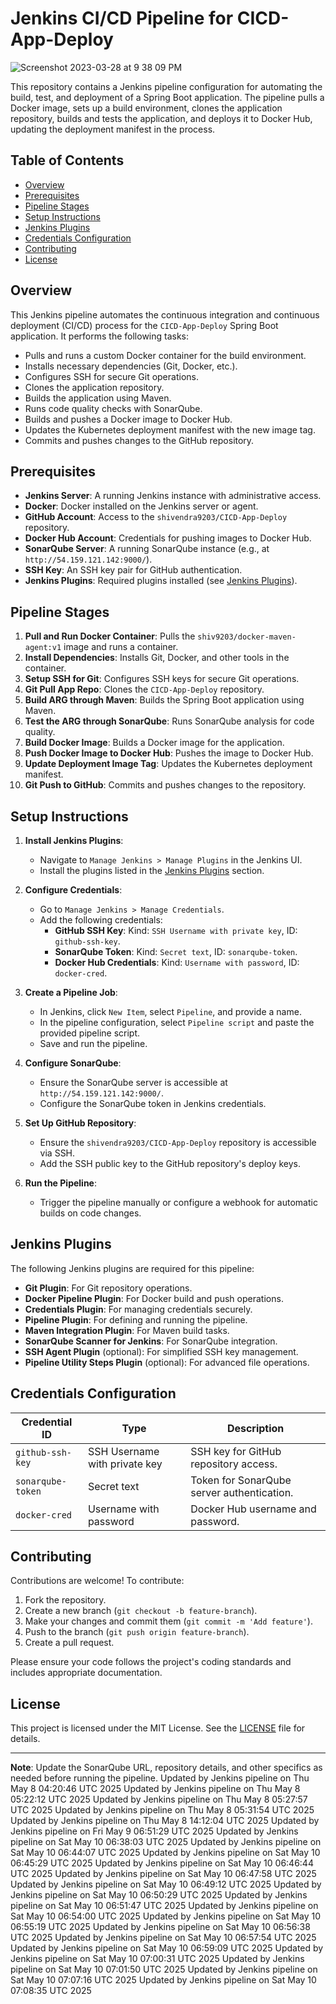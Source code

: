 # Jenkins CI/CD Pipeline for CICD-App-Deploy

![Screenshot 2023-03-28 at 9 38 09 PM](https://user-images.githubusercontent.com/43399466/228301952-abc02ca2-9942-4a67-8293-f76647b6f9d8.png)


This repository contains a Jenkins pipeline configuration for automating the build, test, and deployment of a Spring Boot application. The pipeline pulls a Docker image, sets up a build environment, clones the application repository, builds and tests the application, and deploys it to Docker Hub, updating the deployment manifest in the process.

## Table of Contents
- [Overview](#overview)
- [Prerequisites](#prerequisites)
- [Pipeline Stages](#pipeline-stages)
- [Setup Instructions](#setup-instructions)
- [Jenkins Plugins](#jenkins-plugins)
- [Credentials Configuration](#credentials-configuration)
- [Contributing](#contributing)
- [License](#license)

## Overview
This Jenkins pipeline automates the continuous integration and continuous deployment (CI/CD) process for the `CICD-App-Deploy` Spring Boot application. It performs the following tasks:
- Pulls and runs a custom Docker container for the build environment.
- Installs necessary dependencies (Git, Docker, etc.).
- Configures SSH for secure Git operations.
- Clones the application repository.
- Builds the application using Maven.
- Runs code quality checks with SonarQube.
- Builds and pushes a Docker image to Docker Hub.
- Updates the Kubernetes deployment manifest with the new image tag.
- Commits and pushes changes to the GitHub repository.

## Prerequisites
- **Jenkins Server**: A running Jenkins instance with administrative access.
- **Docker**: Docker installed on the Jenkins server or agent.
- **GitHub Account**: Access to the `shivendra9203/CICD-App-Deploy` repository.
- **Docker Hub Account**: Credentials for pushing images to Docker Hub.
- **SonarQube Server**: A running SonarQube instance (e.g., at `http://54.159.121.142:9000/`).
- **SSH Key**: An SSH key pair for GitHub authentication.
- **Jenkins Plugins**: Required plugins installed (see [Jenkins Plugins](#jenkins-plugins)).

## Pipeline Stages
1. **Pull and Run Docker Container**: Pulls the `shiv9203/docker-maven-agent:v1` image and runs a container.
2. **Install Dependencies**: Installs Git, Docker, and other tools in the container.
3. **Setup SSH for Git**: Configures SSH keys for secure Git operations.
4. **Git Pull App Repo**: Clones the `CICD-App-Deploy` repository.
5. **Build ARG through Maven**: Builds the Spring Boot application using Maven.
6. **Test the ARG through SonarQube**: Runs SonarQube analysis for code quality.
7. **Build Docker Image**: Builds a Docker image for the application.
8. **Push Docker Image to Docker Hub**: Pushes the image to Docker Hub.
9. **Update Deployment Image Tag**: Updates the Kubernetes deployment manifest.
10. **Git Push to GitHub**: Commits and pushes changes to the repository.

## Setup Instructions
1. **Install Jenkins Plugins**:
   - Navigate to `Manage Jenkins > Manage Plugins` in the Jenkins UI.
   - Install the plugins listed in the [Jenkins Plugins](#jenkins-plugins) section.

2. **Configure Credentials**:
   - Go to `Manage Jenkins > Manage Credentials`.
   - Add the following credentials:
     - **GitHub SSH Key**: Kind: `SSH Username with private key`, ID: `github-ssh-key`.
     - **SonarQube Token**: Kind: `Secret text`, ID: `sonarqube-token`.
     - **Docker Hub Credentials**: Kind: `Username with password`, ID: `docker-cred`.

3. **Create a Pipeline Job**:
   - In Jenkins, click `New Item`, select `Pipeline`, and provide a name.
   - In the pipeline configuration, select `Pipeline script` and paste the provided pipeline script.
   - Save and run the pipeline.

4. **Configure SonarQube**:
   - Ensure the SonarQube server is accessible at `http://54.159.121.142:9000/`.
   - Configure the SonarQube token in Jenkins credentials.

5. **Set Up GitHub Repository**:
   - Ensure the `shivendra9203/CICD-App-Deploy` repository is accessible via SSH.
   - Add the SSH public key to the GitHub repository's deploy keys.

6. **Run the Pipeline**:
   - Trigger the pipeline manually or configure a webhook for automatic builds on code changes.

## Jenkins Plugins
The following Jenkins plugins are required for this pipeline:
- **Git Plugin**: For Git repository operations.
- **Docker Pipeline Plugin**: For Docker build and push operations.
- **Credentials Plugin**: For managing credentials securely.
- **Pipeline Plugin**: For defining and running the pipeline.
- **Maven Integration Plugin**: For Maven build tasks.
- **SonarQube Scanner for Jenkins**: For SonarQube integration.
- **SSH Agent Plugin** (optional): For simplified SSH key management.
- **Pipeline Utility Steps Plugin** (optional): For advanced file operations.

## Credentials Configuration
| Credential ID         | Type                     | Description                              |
|-----------------------|--------------------------|------------------------------------------|
| `github-ssh-key`      | SSH Username with private key | SSH key for GitHub repository access.    |
| `sonarqube-token`     | Secret text              | Token for SonarQube server authentication. |
| `docker-cred`         | Username with password   | Docker Hub username and password.        |

## Contributing
Contributions are welcome! To contribute:
1. Fork the repository.
2. Create a new branch (`git checkout -b feature-branch`).
3. Make your changes and commit them (`git commit -m 'Add feature'`).
4. Push to the branch (`git push origin feature-branch`).
5. Create a pull request.

Please ensure your code follows the project's coding standards and includes appropriate documentation.

## License
This project is licensed under the MIT License. See the [LICENSE](LICENSE) file for details.

---

**Note**: Update the SonarQube URL, repository details, and other specifics as needed before running the pipeline.
Updated by Jenkins pipeline on Thu May  8 04:20:46 UTC 2025
Updated by Jenkins pipeline on Thu May  8 05:22:12 UTC 2025
Updated by Jenkins pipeline on Thu May  8 05:27:57 UTC 2025
Updated by Jenkins pipeline on Thu May  8 05:31:54 UTC 2025
Updated by Jenkins pipeline on Thu May  8 14:12:04 UTC 2025
Updated by Jenkins pipeline on Fri May  9 06:51:29 UTC 2025
Updated by Jenkins pipeline on Sat May 10 06:38:03 UTC 2025
Updated by Jenkins pipeline on Sat May 10 06:44:07 UTC 2025
Updated by Jenkins pipeline on Sat May 10 06:45:29 UTC 2025
Updated by Jenkins pipeline on Sat May 10 06:46:44 UTC 2025
Updated by Jenkins pipeline on Sat May 10 06:47:58 UTC 2025
Updated by Jenkins pipeline on Sat May 10 06:49:12 UTC 2025
Updated by Jenkins pipeline on Sat May 10 06:50:29 UTC 2025
Updated by Jenkins pipeline on Sat May 10 06:51:47 UTC 2025
Updated by Jenkins pipeline on Sat May 10 06:54:00 UTC 2025
Updated by Jenkins pipeline on Sat May 10 06:55:19 UTC 2025
Updated by Jenkins pipeline on Sat May 10 06:56:38 UTC 2025
Updated by Jenkins pipeline on Sat May 10 06:57:54 UTC 2025
Updated by Jenkins pipeline on Sat May 10 06:59:09 UTC 2025
Updated by Jenkins pipeline on Sat May 10 07:00:31 UTC 2025
Updated by Jenkins pipeline on Sat May 10 07:01:50 UTC 2025
Updated by Jenkins pipeline on Sat May 10 07:07:16 UTC 2025
Updated by Jenkins pipeline on Sat May 10 07:08:35 UTC 2025
